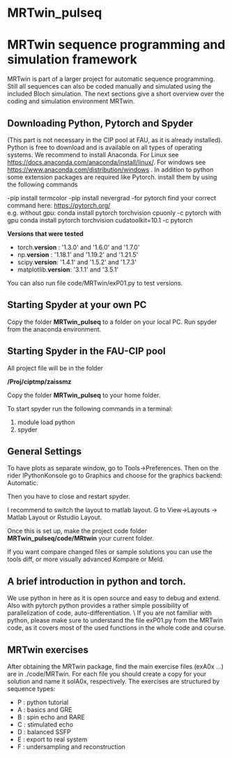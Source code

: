 # MRTwin_pulseq

# MRTwin sequence programming and simulation framework #
MRTwin is part of a larger project for automatic sequence programming. Still all sequences can also be coded manually and simulated using the included Bloch simulation. 
The next sections give a short overview over the coding and simulation environment MRTwin.

## Downloading Python, Pytorch and Spyder ##
(This part is not necessary in the CIP pool at FAU, as it is already installed).
Python is free to download and is available on all types of operating systems. We recommend to install Anaconda. For Linux see https://docs.anaconda.com/anaconda/install/linux/. For windows see https://www.anaconda.com/distribution/windows . 
In addition to python some extension packages are required like Pytorch. install them by using the following commands  
						

 -pip install termcolor
 -pip install nevergrad
 -for pytorch find your correct command here: https://pytorch.org/   
					e.g. without gpu:
          conda install pytorch torchvision cpuonly -c pytorch
					with gpu
					conda install pytorch torchvision cudatoolkit=10.1 -c pytorch


**Versions that were tested**

 -  torch.__version__  : '1.3.0'   and  '1.6.0' and '1.7.0'
 -  np.__version__ 	 : '1.18.1'    and  '1.19.2' and '1.21.5'
 -  scipy.__version__: '1.4.1'     and  '1.5.2' and '1.7.3'
 -   matplotlib.__version__: '3.1.1' and '3.5.1'


You can also run file code/MRTwin/exP01.py to test versions.

## Starting Spyder at your own PC ##

Copy the folder **MRTwin_pulseq** to a folder on your local PC.
Run spyder from the anaconda environment.

## Starting Spyder in the FAU-CIP pool ##
All project file will be in the folder 

**/Proj/ciptmp/zaissmz**

Copy the folder **MRTwin_pulseq** to your home folder.

To start spyder run the following commands in a terminal:
 1. module load python
 2. spyder

## General Settings ##

To have plots as separate window, go to Tools->Preferences. Then on the rider IPythonKonsole go to Graphics and choose for the graphics backend: Automatic. 

Then you have to close and restart spyder.

I recommend to switch the layout to matlab layout. G to View->Layouts -> Matlab Layout or Rstudio Layout.

Once this is set up, make the project code folder **MRTwin_pulseq/code/MRtwin** your current folder. 

If you want compare changed files or sample solutions you can use the tools diff, or more visually advanced Kompare or Meld.

## A brief introduction in python and torch. ##
We use python in here as it is open source and easy to debug and extend. Also with pytorch python provides a rather simple possibility of parallelization of code, auto-differentiation. \\
If you are not familiar with python, please make sure to understand the file exP01.py from the MRTwin code, as it covers most of the used functions in the whole code and course.

## MRTwin exercises ##
After obtaining the MRTwin package, find the main exercise files (exA0x ...) are in ./code/MRTwin. For each file you should create a copy for your solution and name it solA0x, respectively.
The exercises are structured by sequence types:

 -  P : python tutorial
 -  A : basics and GRE
 -  B : spin echo and RARE
 -  C : stimulated echo
 -  D : balanced SSFP
 -  E : export to real system
 -  F : undersampling and reconstruction
